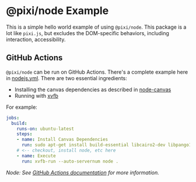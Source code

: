 # @pixi/node Example

This is a simple hello world example of using `@pixi/node`. This package is a lot like `pixi.js`, but excludes 
the DOM-specific behaviors, including interaction, accessibility.

## GitHub Actions

`@pixi/node` can be run on GitHub Actions. There's a complete example here in [nodejs.yml](./.github/workflows/nodejs.yml). There are two essential ingredients:

* Installing the canvas dependencies as described in [node-canvas](https://github.com/Automattic/node-canvas)
* Running with [xvfb](https://linuxhint.com/install-xvfb-ubuntu/)

For example:

```yml
jobs:
  build:
    runs-on: ubuntu-latest
    steps:
    - name: Install Canvas Dependencies
      run: sudo apt-get install build-essential libcairo2-dev libpango1.0-dev libjpeg-dev libgif-dev librsvg2-dev xvfb
    # <-- checkout, install node, etc here
    - name: Execute
      run: xvfb-run --auto-servernum node .
```

_Node: See [GitHub Actions documentation](https://docs.github.com/actions) for more information._
